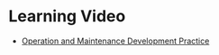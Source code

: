 # Learning Video

- [Operation and Maintenance Development Practice](https://bk.tencent.com/s-mart/video/?name=%E5%AE%9E%E6%88%98%E8%AF%BE%E5%A0%82)